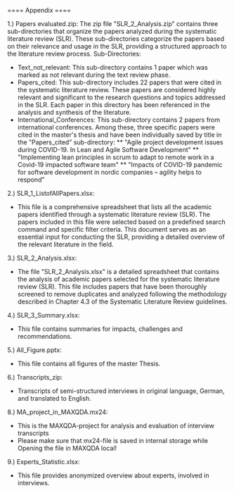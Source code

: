 ==== Appendix ====

1.) Papers evaluated.zip:
The zip file "SLR_2_Analysis.zip" contains three sub-directories that organize the papers analyzed during the systematic literature review (SLR). These sub-directories categorize the papers based on their relevance and usage in the SLR, providing a structured approach to the literature review process.
Sub-Directories:
* Text_not_relevant: This sub-directory contains 1 paper which was marked as not relevant during the text review phase.
* Papers_cited: This sub-directory includes 22 papers that were cited in the systematic literature review. These papers are considered highly relevant and significant to the research questions and topics addressed in the SLR. Each paper in this directory has been referenced in the analysis and synthesis of the literature.
* International_Conferences: This sub-directory contains 2 papers from international conferences. Among these, three specific papers were cited in the master's thesis and have been individually saved by title in the "Papers_cited" sub-directory:
  ** "Agile project development issues during COVID-19. In Lean and Agile Software Development"
  ** "Implementing lean principles in scrum to adapt to remote work in a Covid-19 impacted software team"
  ** "Impacts of COVID-19 pandemic for software development in nordic companies – agility helps to respond"

2.) SLR_1_ListofAllPapers.xlsx:
- This file is a comprehensive spreadsheet that lists all the academic papers identified through a systematic literature review (SLR). The papers included in this file were selected based on a predefined search command and specific filter criteria. This document serves as an essential input for conducting the SLR, providing a detailed overview of the relevant literature in the field.

3.) SLR_2_Analysis.xlsx:
- The file "SLR_2_Analysis.xlsx" is a detailed spreadsheet that contains the analysis of academic papers selected for the systematic literature review (SLR). This file includes papers that have been thoroughly screened to remove duplicates and analyzed following the methodology described in Chapter 4.3 of the Systematic Literature Review guidelines.

4.) SLR_3_Summary.xlsx:
- This file contains summaries for impacts, challenges and recommendations.

5.) All_Figure.pptx:
- This file contains all figures of the master Thesis.

6.) Transcripts_zip:
- Transcripts of semi-structured interviews in original language, German, and translated to English.

8.) MA_project_in_MAXQDA.mx24:
- This is the MAXQDA-project for analysis and evaluation of interview transcripts
- Please make sure that mx24-file is saved in internal storage while Opening the file in MAXQDA local!

9.) Experts_Statistic.xlsx:
- This file provides anonymized overview about experts, involved in interviews.
